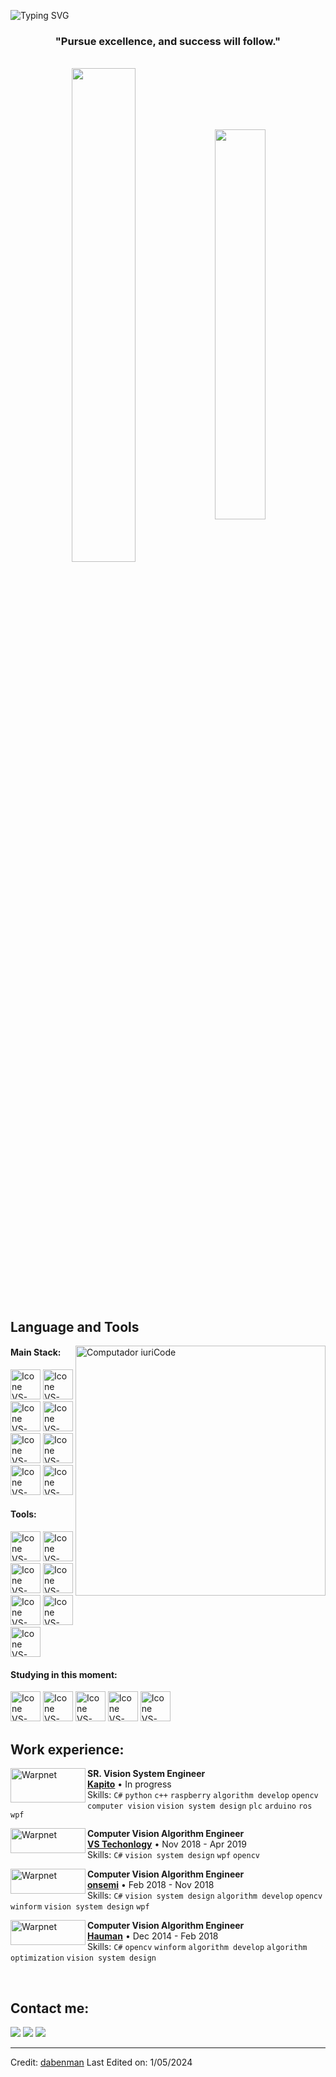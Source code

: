![Typing SVG](https://readme-typing-svg.herokuapp.com/?color=16BD99&size=35&center=true&vCenter=true&width=1000&lines=Welcome+to+my+GitHub+profile!;My+name+is+Dabenman!)

<h3 align="center">"Pursue excellence, and success will follow."</h3>

<br>

<div align="center" style="margin-bottom:200px">
 <img width=45% align="center" src="https://github-readme-stats.vercel.app/api?username=dabenman&theme=radical&show_icons=true" />
 <img width=40% align="center" src="https://github-readme-stats.vercel.app/api/top-langs/?username=dabenman&layout=compact&theme=radical" />
</div>


<br>

## Language and Tools

<img src="https://raw.githubusercontent.com/MicaelliMedeiros/micaellimedeiros/master/image/computer-illustration.png" min-width="400px" max-width="400px" width="400px" align="right" alt="Computador iuriCode">

#### Main Stack:
  <img height="48px" width="48px" alt="Icone VS-Code" src="https://skillicons.dev/icons?i=cs"/>
  <img height="48px" width="48px" alt="Icone VS-Code" src="https://skillicons.dev/icons?i=cpp"/>
  <img height="48px" width="48px" alt="Icone VS-Code" src="https://skillicons.dev/icons?i=py"/>
  <img height="48px" width="48px" alt="Icone VS-Code" src="https://skillicons.dev/icons?i=dotnet"/>
  <img height="48px" width="48px" alt="Icone VS-Code" src="https://skillicons.dev/icons?i=arduino"/>
  <img height="48px" width="48px" alt="Icone VS-Code" src="https://skillicons.dev/icons?i=opencv"/>
  <img height="48px" width="48px" alt="Icone VS-Code" src="https://skillicons.dev/icons?i=raspberrypi"/>
  <img height="48px" width="48px" alt="Icone VS-Code" src="https://skillicons.dev/icons?i=reactivex"/>

#### Tools:

  <img height="48px" width="48px" alt="Icone VS-Code" src="https://skillicons.dev/icons?i=vscode"/>
  <img height="48px" width="48px" alt="Icone VS-Code" src="https://skillicons.dev/icons?i=github"/>
  <img height="48px" width="48px" alt="Icone VS-Code" src="https://skillicons.dev/icons?i=git"/>
  <img height="48px" width="48px" alt="Icone VS-Code" src="https://skillicons.dev/icons?i=cmake"/>
  <img height="48px" width="48px" alt="Icone VS-Code" src="https://skillicons.dev/icons?i=docker"/>
  <img height="48px" width="48px" alt="Icone VS-Code" src="https://skillicons.dev/icons?i=grafana"/>
  <img height="48px" width="48px" alt="Icone VS-Code" src="https://skillicons.dev/icons?i=obsidian"/>

#### Studying in this moment:
  <img height="48px" width="48px" alt="Icone VS-Code" src="https://skillicons.dev/icons?i=js"/>
  <img height="48px" width="48px" alt="Icone VS-Code" src="https://skillicons.dev/icons?i=ansible"/>
  <img height="48px" width="48px" alt="Icone VS-Code" src="https://skillicons.dev/icons?i=fastapi"/>
  <img height="48px" width="48px" alt="Icone VS-Code" src="https://skillicons.dev/icons?i=blender"/>
  <img height="48px" width="48px" alt="Icone VS-Code" src="https://skillicons.dev/icons?i=ros"/>


<br>

## Work experience:

[<img align="left" height="55px" width="120px" alt="Warpnet" src="https://www.kapito.ai/wp-content/uploads/2024/01/Logo_Kapito.svg"/>](https://www.kapito.ai/)
**SR. Vision System Engineer** \
[**Kapito**](https://www.kapito.ai/)  • In progress \
Skills: `C#` `python` `c++` `raspberry` `algorithm develop` `opencv` `computer vision` `vision system design` `plc` `arduino` `ros` `wpf` 

[<img align="left" height="40px" width="120px" alt="Warpnet" src="https://vst.co.jp/wp-content/themes/vst_WPTheme/cmn/img/logo.png"/>](https://vst.co.jp/zh-hans/)
**Computer Vision Algorithm Engineer** \
[**VS Techonlogy**](https://vst.co.jp/zh-hans/) • Nov 2018 - Apr 2019 \
Skills: `C#` `vision system design` `wpf` `opencv`

[<img align="left" height="40px" width="120px" alt="Warpnet" src="https://cdn.cookielaw.org/logos/1787b144-6d79-4760-a99f-e2fe01d58fb6/62ac560a-d626-4638-947a-f0289b665537/2a486976-bd60-4e58-a1bf-701cb5e139d7/onsemi_250x250.png"/>](https://www.onsemi.com/)
**Computer Vision Algorithm Engineer** \
[**onsemi**](https://www.onsemi.com/) • Feb 2018 - Nov 2018 \
Skills: `C#` `vision system design` `algorithm develop` `opencv` `winform` `vision system design` `wpf` 

[<img align="left" height="40px" width="120px" alt="Warpnet" src="https://www.hauman.com.tw/webc/images/all/logo.png"/>](https://www.hauman.com.tw/index.aspx)
**Computer Vision Algorithm Engineer** \
[**Hauman**](https://www.hauman.com.tw/index.aspx) • Dec 2014 - Feb 2018 \
Skills: `C#` `opencv` `winform` `algorithm develop` `algorithm optimization` `vision system design`

<br>

## Contact me:
<div>
<a href="https://www.instagram.com/dabenman/" target="_blank"><img loading="lazy" src="https://img.shields.io/badge/-Instagram-%23E4405F?style=for-the-badge&logo=instagram&logoColor=white" target="_blank"></a>
<a href = "mailto: jason2677350@gmail.com"><img loading="lazy" src="https://img.shields.io/badge/Gmail-D14836?style=for-the-badge&logo=gmail&logoColor=white" target="_blank"></a>
<a href="https://linkedin.com/in/po-han-chou-a42582156" target="_blank"><img loading="lazy" src="https://img.shields.io/badge/-LinkedIn-%230077B5?style=for-the-badge&logo=linkedin&logoColor=white" target="_blank"></a>   
</div>


------
Credit: [dabenman](https://github.com/dabenman)
Last Edited on: 1/05/2024
